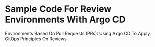 # Sample Code For Review Environments With Argo CD

Environments Based On Pull Requests (PRs): Using Argo CD To Apply GitOps Principles On Reviews


